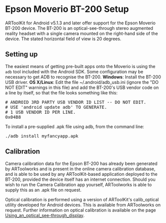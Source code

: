 # Epson Moverio BT-200 Setup

ARToolKit for Android v5.1.3 and later offer support for the Epson Moverio BT-200 device. The BT-200 is an optical-see-through stereo augmented reality headset with a single camera mounted on the right-hand side of the device. The stated horizontal field of view is 20 degrees.

## Setting up

The easiest means of getting pre-built apps onto the Moverio is using the `adb` tool included with the Android SDK. Some configuration may be necessary to get ADB to recognise the BT-200. **Windows**: Install the BT-200 USB driver. **OS X/Linux**: Edit the file \~/.android/adb_usb.ini (ignore the "DO NOT EDIT" warnings in this file) and add the BT-200's USB vendor code on a line by itself, so that the file looks something like this:

<pre>
# ANDROID 3RD PARTY USB VENDOR ID LIST -- DO NOT EDIT.
# USE 'android update adb' TO GENERATE.
# 1 USB VENDOR ID PER LINE.
0x04B8
</pre>

To install a pre-supplied .apk file using adb, from the command line:
<pre>
./adb install myfancyapp.apk
</pre>

## Calibration

Camera calibration data for the Epson BT-200 has already been generated by ARToolworks and is present in the online camera calibration database, and is able to be used by any ARToolKit-based application deployed to the BT-200, provided the device itself has an internet connection. Should you wish to run the Camera Calibration app yourself, ARToolworks is able to supply this as an .apk file on request.
 
Optical calibration is performed using a version of ARToolKit's calib_optical utility developed for Android devices. This is available from ARToolworks on request. Further information on optical calibration is available on the page [Using_an_optical_see-through_display][1].

[1]: /Using_an_optical_see-through_display